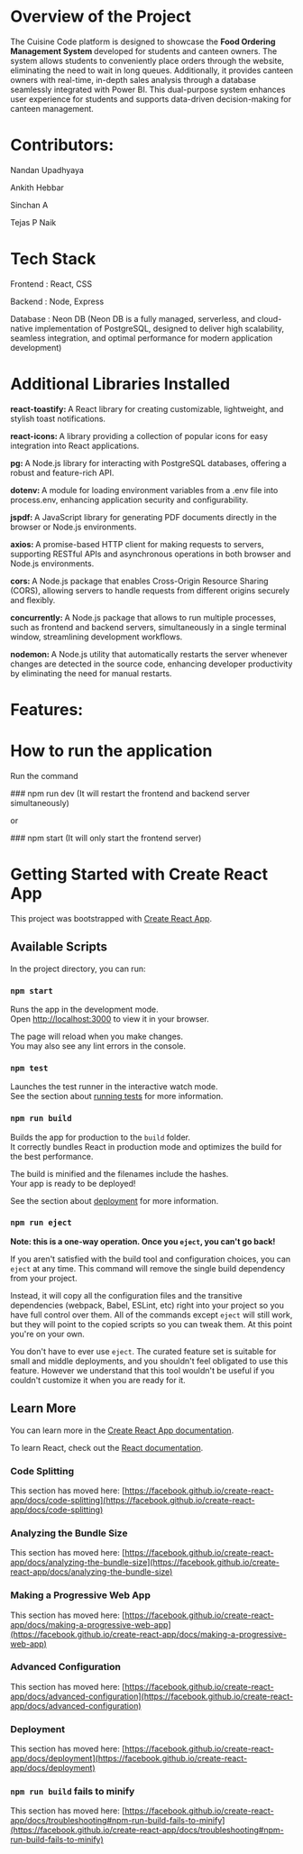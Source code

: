 # Overview of the Project
The Cuisine Code platform is designed to showcase the <b> Food Ordering Management System </b> developed for students and canteen owners. The system allows students to conveniently place orders through the website, eliminating the need to wait in long queues. Additionally, it provides canteen owners with real-time, in-depth sales analysis through a database seamlessly integrated with Power BI. This dual-purpose system enhances user experience for students and supports data-driven decision-making for canteen management.

# Contributors:
<p>Nandan Upadhyaya</p>
<p>Ankith Hebbar </p>
<p>Sinchan A </p>
<p>Tejas P Naik </p>

# Tech Stack
<p>Frontend : React, CSS</p>
<p>Backend : Node, Express</p>
<p>Database : Neon DB (Neon DB is a fully managed, serverless, and cloud-native implementation of PostgreSQL, designed to deliver high scalability, seamless integration, and optimal performance for modern 
          application development)</p>

# Additional Libraries Installed
<p><b>react-toastify: </b> A React library for creating customizable, lightweight, and stylish toast notifications.</p>
<p><b>react-icons:  </b> A library providing a collection of popular icons for easy integration into React applications.</p>
<p><b>pg:  </b> A Node.js library for interacting with PostgreSQL databases, offering a robust and feature-rich API.</p>
<p><b>dotenv:  </b> A module for loading environment variables from a .env file into process.env, enhancing application security and configurability.</p>
<p><b>jspdf:  </b> A JavaScript library for generating PDF documents directly in the browser or Node.js environments.</p>
<p><b>axios:  </b> A promise-based HTTP client for making requests to servers, supporting RESTful APIs and asynchronous operations in both browser and Node.js environments.</p>
<p><b>cors:  </b> A Node.js package that enables Cross-Origin Resource Sharing (CORS), allowing servers to handle requests from different origins securely and flexibly.</p>
<p><b>concurrently: </b> A Node.js package that allows to run multiple processes, such as  frontend and backend servers, simultaneously in a single terminal window, streamlining development workflows.</p>
<p><b>nodemon: </b> A Node.js utility that automatically restarts the server whenever changes are detected in the source code, enhancing developer productivity by eliminating the need for manual restarts.</p>

# Features:

# How to run the application
<p> Run the command </p>
<p>### npm run dev (It will restart the frontend and backend server simultaneously)</p>
<p>or</p>
<p>### npm start (It will only start the frontend server)</p>

# Getting Started with Create React App

This project was bootstrapped with [Create React App](https://github.com/facebook/create-react-app).

## Available Scripts

In the project directory, you can run:

### `npm start`

Runs the app in the development mode.\
Open [http://localhost:3000](http://localhost:3000) to view it in your browser.

The page will reload when you make changes.\
You may also see any lint errors in the console.

### `npm test`

Launches the test runner in the interactive watch mode.\
See the section about [running tests](https://facebook.github.io/create-react-app/docs/running-tests) for more information.

### `npm run build`

Builds the app for production to the `build` folder.\
It correctly bundles React in production mode and optimizes the build for the best performance.

The build is minified and the filenames include the hashes.\
Your app is ready to be deployed!

See the section about [deployment](https://facebook.github.io/create-react-app/docs/deployment) for more information.

### `npm run eject`

**Note: this is a one-way operation. Once you `eject`, you can't go back!**

If you aren't satisfied with the build tool and configuration choices, you can `eject` at any time. This command will remove the single build dependency from your project.

Instead, it will copy all the configuration files and the transitive dependencies (webpack, Babel, ESLint, etc) right into your project so you have full control over them. All of the commands except `eject` will still work, but they will point to the copied scripts so you can tweak them. At this point you're on your own.

You don't have to ever use `eject`. The curated feature set is suitable for small and middle deployments, and you shouldn't feel obligated to use this feature. However we understand that this tool wouldn't be useful if you couldn't customize it when you are ready for it.

## Learn More

You can learn more in the [Create React App documentation](https://facebook.github.io/create-react-app/docs/getting-started).

To learn React, check out the [React documentation](https://reactjs.org/).

### Code Splitting

This section has moved here: [https://facebook.github.io/create-react-app/docs/code-splitting](https://facebook.github.io/create-react-app/docs/code-splitting)

### Analyzing the Bundle Size

This section has moved here: [https://facebook.github.io/create-react-app/docs/analyzing-the-bundle-size](https://facebook.github.io/create-react-app/docs/analyzing-the-bundle-size)

### Making a Progressive Web App

This section has moved here: [https://facebook.github.io/create-react-app/docs/making-a-progressive-web-app](https://facebook.github.io/create-react-app/docs/making-a-progressive-web-app)

### Advanced Configuration

This section has moved here: [https://facebook.github.io/create-react-app/docs/advanced-configuration](https://facebook.github.io/create-react-app/docs/advanced-configuration)

### Deployment

This section has moved here: [https://facebook.github.io/create-react-app/docs/deployment](https://facebook.github.io/create-react-app/docs/deployment)

### `npm run build` fails to minify

This section has moved here: [https://facebook.github.io/create-react-app/docs/troubleshooting#npm-run-build-fails-to-minify](https://facebook.github.io/create-react-app/docs/troubleshooting#npm-run-build-fails-to-minify)
